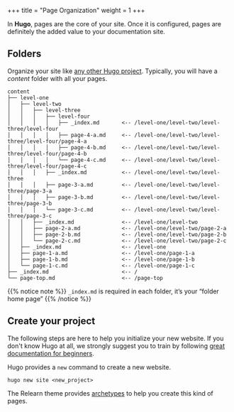 +++
title = "Page Organization"
weight = 1
+++

In **Hugo**, pages are the core of your site. Once it is configured, pages are definitely the added value to your documentation site.

## Folders

Organize your site like [any other Hugo project](https://gohugo.io/content/organization/). Typically, you will have a _content_ folder with all your pages.

````plaintext
content
├── level-one
│   ├── level-two
│   │   ├── level-three
│   │   │   ├── level-four
│   │   │   │   ├── _index.md       <-- /level-one/level-two/level-three/level-four
│   │   │   │   ├── page-4-a.md     <-- /level-one/level-two/level-three/level-four/page-4-a
│   │   │   │   ├── page-4-b.md     <-- /level-one/level-two/level-three/level-four/page-4-b
│   │   │   │   └── page-4-c.md     <-- /level-one/level-two/level-three/level-four/page-4-c
│   │   │   ├── _index.md           <-- /level-one/level-two/level-three
│   │   │   ├── page-3-a.md         <-- /level-one/level-two/level-three/page-3-a
│   │   │   ├── page-3-b.md         <-- /level-one/level-two/level-three/page-3-b
│   │   │   └── page-3-c.md         <-- /level-one/level-two/level-three/page-3-c
│   │   ├── _index.md               <-- /level-one/level-two
│   │   ├── page-2-a.md             <-- /level-one/level-two/page-2-a
│   │   ├── page-2-b.md             <-- /level-one/level-two/page-2-b
│   │   └── page-2-c.md             <-- /level-one/level-two/page-2-c
│   ├── _index.md                   <-- /level-one
│   ├── page-1-a.md                 <-- /level-one/page-1-a
│   ├── page-1-b.md                 <-- /level-one/page-1-b
│   └── page-1-c.md                 <-- /level-one/page-1-c
├── _index.md                       <-- /
└── page-top.md                     <-- /page-top
````

{{% notice note %}}
`_index.md` is required in each folder, it’s your “folder home page”
{{% /notice %}}

## Create your project

The following steps are here to help you initialize your new website. If you don't know Hugo at all, we strongly suggest you to train by following [great documentation for beginners](https://gohugo.io/overview/quickstart/).

Hugo provides a `new` command to create a new website.

````shell
hugo new site <new_project>
````

The Relearn theme provides [archetypes](content/layouts) to help you create this kind of pages.
